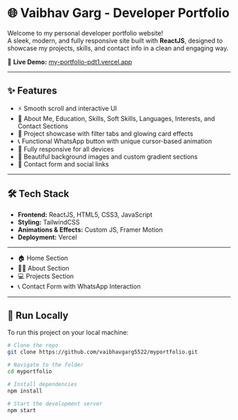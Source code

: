 # 🌐 Vaibhav Garg - Developer Portfolio

Welcome to my personal developer portfolio website!  
A sleek, modern, and fully responsive site built with **ReactJS**, designed to showcase my projects, skills, and contact info in a clean and engaging way.

🔗 **Live Demo:** [my-portfolio-pdt1.vercel.app](https://my-portfolio-pdt1.vercel.app/contact)

---

## ✨ Features

- ⚡ Smooth scroll and interactive UI
- 👤 About Me, Education, Skills, Soft Skills, Languages, Interests, and Contact Sections
- 💼 Project showcase with filter tabs and glowing card effects
- 📞 Functional WhatsApp button with unique cursor-based animation
- 📱 Fully responsive for all devices
- 🌄 Beautiful background images and custom gradient sections
- 💬 Contact form and social links

---

## 🛠️ Tech Stack

- **Frontend:** ReactJS, HTML5, CSS3, JavaScript
- **Styling:** TailwindCSS
- **Animations & Effects:** Custom JS, Framer Motion
- **Deployment:** Vercel

---

- 🏠 Home Section  
- 🧍‍♂️ About Section  
- 💻 Projects Section  
- 📞 Contact Form with WhatsApp Interaction

---

## 🚀 Run Locally

To run this project on your local machine:

```bash
# Clone the repo
git clone https://github.com/vaibhavgarg5522/myportfolio.git

# Navigate to the folder
cd myportfolio

# Install dependencies
npm install

# Start the development server
npm start
